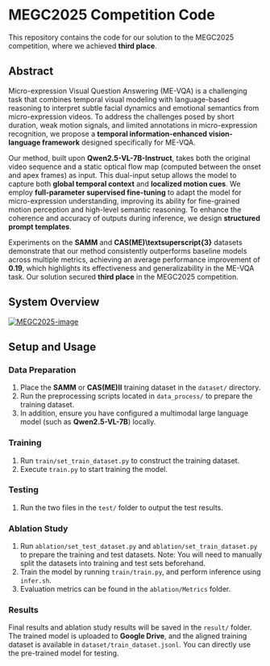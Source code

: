 # MEGC2025 Competition Code

This repository contains the code for our solution to the MEGC2025 competition, where we achieved **third place**.

## Abstract

Micro-expression Visual Question Answering (ME-VQA) is a challenging task that combines temporal visual modeling with language-based reasoning to interpret subtle facial dynamics and emotional semantics from micro-expression videos. To address the challenges posed by short duration, weak motion signals, and limited annotations in micro-expression recognition, we propose a **temporal information-enhanced vision-language framework** designed specifically for ME-VQA.

Our method, built upon **Qwen2.5-VL-7B-Instruct**, takes both the original video sequence and a static optical flow map (computed between the onset and apex frames) as input. This dual-input setup allows the model to capture both **global temporal context** and **localized motion cues**. We employ **full-parameter supervised fine-tuning** to adapt the model for micro-expression understanding, improving its ability for fine-grained motion perception and high-level semantic reasoning. To enhance the coherence and accuracy of outputs during inference, we design **structured prompt templates**.

Experiments on the **SAMM** and **CAS(ME)\textsuperscript{3}** datasets demonstrate that our method consistently outperforms baseline models across multiple metrics, achieving an average performance improvement of **0.19**, which highlights its effectiveness and generalizability in the ME-VQA task. Our solution secured **third place** in the MEGC2025 competition. 

## System Overview

[![MEGC2025-image](https://github.com/Humphrey-0125/MEGC2025/raw/main/assets/image-20250731221328492.png)](https://github.com/Humphrey-0125/MEGC2025/blob/main/image.png)

## Setup and Usage

### Data Preparation

1. Place the **SAMM** or **CAS(ME)II** training dataset in the `dataset/` directory.
2. Run the preprocessing scripts located in `data_process/` to prepare the training dataset.
3. In addition, ensure you have configured a multimodal large language model (such as **Qwen2.5-VL-7B**) locally.

### Training

1. Run `train/set_train_dataset.py` to construct the training dataset.
2. Execute `train.py` to start training the model.

### Testing

1. Run the two files in the `test/` folder to output the test results.

### Ablation Study

1. Run `ablation/set_test_dataset.py` and `ablation/set_train_dataset.py` to prepare the training and test datasets. Note: You will need to manually split the datasets into training and test sets beforehand.
2. Train the model by running `train/train.py`, and perform inference using `infer.sh`.
3. Evaluation metrics can be found in the `ablation/Metrics` folder.

### Results

Final results and ablation study results will be saved in the `result/` folder. The trained model is uploaded to **Google Drive**, and the aligned training dataset is available in `dataset/train_dataset.jsonl`. You can directly use the pre-trained model for testing.
